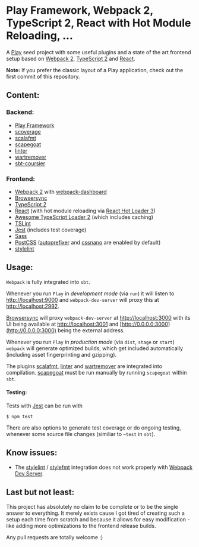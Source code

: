 # Play Framework, Webpack 2, TypeScript 2, React with Hot Module Reloading, ...

A [Play](https://www.playframework.com/) seed project with some useful plugins and a state of the art frontend setup based on [Webpack 2](https://webpack.github.io/), [TypeScript 2](https://www.typescriptlang.org/) and [React](https://facebook.github.io/react/).

__Note:__ If you prefer the classic layout of a Play application, check out the first commit of this repository.

## Content:

### Backend:

* [Play Framework](https://www.playframework.com/)
* [scoverage](http://scoverage.org/)
* [scalafmt](https://olafurpg.github.io/scalafmt/)
* [scapegoat](https://github.com/sksamuel/scapegoat)
* [linter](https://github.com/HairyFotr/linter)
* [wartremover](https://github.com/puffnfresh/wartremover)
* [sbt-coursier](https://github.com/alexarchambault/coursier)

### Frontend:

* [Webpack 2](https://webpack.github.io/) with [webpack-dashboard](https://github.com/FormidableLabs/webpack-dashboard)
* [Browsersync](https://browsersync.io/)
* [TypeScript 2](https://www.typescriptlang.org/)
* [React](https://facebook.github.io/react/) (with hot module reloading via [React Hot Loader 3](https://github.com/gaearon/react-hot-loader))
* [Awesome TypeScript Loader 2](https://github.com/s-panferov/awesome-typescript-loader) (which includes caching)
* [TSLint](https://palantir.github.io/tslint/)
* [Jest](https://facebook.github.io/jest/) (includes test coverage)
* [Sass](http://sass-lang.com/)
* [PostCSS](https://github.com/postcss/postcss) ([autoprefixer](https://github.com/postcss/autoprefixer) and [cssnano](http://cssnano.co/) are enabled by default)
* [stylelint](http://stylelint.io/)

## Usage:

```Webpack``` is fully integrated into ```sbt```.

Whenever you run ```Play``` in _development mode_ (via ```run```) it will listen to [http://localhost:9000](http://localhost:9000) and ```webpack-dev-server``` will proxy this at [http://localhost:2992](http://localhost:2992).

[Browsersync](https://browsersync.io/) will proxy ```webpack-dev-server``` at [http://localhost:3000](http://localhost:3000) with its UI being available at [http://localhost:3001](http://localhost:3001) and [http://0.0.0.0:3000](http://0.0.0.0:3000) being the external address.

Whenever you run ```Play``` in _production mode_ (via ```dist```, ```stage``` or ```start```) ```webpack``` will generate optimized builds, which get included automatically (including asset fingerprinting and gzipping).

The plugins [scalafmt](https://olafurpg.github.io/scalafmt/), [linter](https://github.com/HairyFotr/linter) and [wartremover](https://github.com/puffnfresh/wartremover) are integrated into compilation. [scapegoat](https://github.com/sksamuel/scapegoat) must be run manually by running ```scapegoat``` within ```sbt```.

#### Testing:

Tests with [Jest](https://facebook.github.io/jest/) can be run with

```
$ npm test
```

There are also options to generate test coverage or do ongoing testing, whenever some source file changes (similiar to ```~test``` in ```sbt```).

## Know issues:

* The [stylelint](http://stylelint.io/) / [stylefmt](https://github.com/morishitter/stylefmt) integration does not work properly with [Webpack Dev Server](https://webpack.github.io/docs/webpack-dev-server.html).

## Last but not least:

This project has absolutely no claim to be complete or to be the single answer to everything. It merely exists cause I got tired of creating such a setup each time from scratch and because it allows for easy modification - like adding more optimizations to the frontend release builds.

Any pull requests are totally welcome :)
